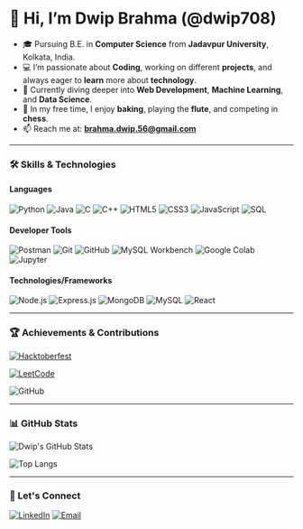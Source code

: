# 👋 Hi, I’m Dwip Brahma (@dwip708)
- 🎓 Pursuing B.E. in **Computer Science** from **Jadavpur University**, Kolkata, India.
- 💻 I’m passionate about **Coding**, working on different **projects**, and always eager to **learn** more about **technology**.
- 🌱 Currently diving deeper into **Web Development**, **Machine Learning**, and **Data Science**.
- 🎯 In my free time, I enjoy **baking**, playing the **flute**, and competing in **chess**.
- 📫 Reach me at: **brahma.dwip.56@gmail.com**

---

### 🛠️ Skills & Technologies

#### **Languages**
![Python](https://img.shields.io/badge/-Python-3776AB?style=flat-square&logo=python&logoColor=white)
![Java](https://img.shields.io/badge/-Java-007396?style=flat-square&logo=java&logoColor=white)
![C](https://img.shields.io/badge/-C-A8B9CC?style=flat-square&logo=c&logoColor=black)
![C++](https://img.shields.io/badge/-C++-00599C?style=flat-square&logo=c%2B%2B&logoColor=white)
![HTML5](https://img.shields.io/badge/-HTML5-E34F26?style=flat-square&logo=html5&logoColor=white)
![CSS3](https://img.shields.io/badge/-CSS3-1572B6?style=flat-square&logo=css3&logoColor=white)
![JavaScript](https://img.shields.io/badge/-JavaScript-F7DF1E?style=flat-square&logo=javascript&logoColor=black)
![SQL](https://img.shields.io/badge/-SQL-4479A1?style=flat-square&logo=mysql&logoColor=white)

#### **Developer Tools**
![Postman](https://img.shields.io/badge/-Postman-FF6C37?style=flat-square&logo=postman&logoColor=white)
![Git](https://img.shields.io/badge/-Git-F05032?style=flat-square&logo=git&logoColor=white)
![GitHub](https://img.shields.io/badge/-GitHub-181717?style=flat-square&logo=github&logoColor=white)
![MySQL Workbench](https://img.shields.io/badge/-MySQL%20Workbench-4479A1?style=flat-square&logo=mysql&logoColor=white)
![Google Colab](https://img.shields.io/badge/-Google%20Colab-F9AB00?style=flat-square&logo=google-colab&logoColor=black)
![Jupyter](https://img.shields.io/badge/-Jupyter-F37626?style=flat-square&logo=jupyter&logoColor=white)

#### **Technologies/Frameworks**
![Node.js](https://img.shields.io/badge/-Node.js-339933?style=flat-square&logo=node.js&logoColor=white)
![Express.js](https://img.shields.io/badge/-Express.js-000000?style=flat-square&logo=express&logoColor=white)
![MongoDB](https://img.shields.io/badge/-MongoDB-47A248?style=flat-square&logo=mongodb&logoColor=white)
![MySQL](https://img.shields.io/badge/-MySQL-4479A1?style=flat-square&logo=mysql&logoColor=white)
![React](https://img.shields.io/badge/-React-61DAFB?style=flat-square&logo=react&logoColor=black)

---

### 🏆 Achievements & Contributions

[![Hacktoberfest](https://img.shields.io/badge/-Hacktoberfest-FF4500?style=flat-square&logo=hacktoberfest&logoColor=white)](https://holopin.io/@dwip708)

[![LeetCode](https://img.shields.io/badge/-LeetCode-FFA116?style=flat-square&logo=leetcode&logoColor=black)](https://leetcode.com/u/piwd_sedoc/)

![GitHub](https://img.shields.io/badge/-Open%20Source-0A0A0A?style=flat-square&logo=github&logoColor=white)

---

### 📊 GitHub Stats

![Dwip's GitHub Stats](https://github-readme-stats.vercel.app/api?username=dwip708&show_icons=true&theme=radical)

![Top Langs](https://github-readme-stats.vercel.app/api/top-langs/?username=dwip708&layout=compact&theme=radical)

---

### 🤝 Let's Connect

[![LinkedIn](https://img.shields.io/badge/LinkedIn-blue?style=flat-square&logo=linkedin)](https://www.linkedin.com/in/dwip708/)
[![Email](https://img.shields.io/badge/Email-red?style=flat-square&logo=gmail&logoColor=white)](mailto:brahma.dwip.56@gmail.com)
